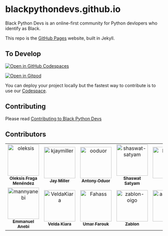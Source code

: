 # blackpythondevs.github.io

Black Python Devs is an online-first community for Python devlopers who identify as Black.

This repo is the [GitHub Pages](https://pages.github.com/) website, built in Jekyll.

## To Develop

[![Open in GitHub Codespaces](https://github.com/codespaces/badge.svg)](https://codespaces.new/BlackPythonDevs/blackpythondevs.github.io)

[![Open in Gitpod](https://gitpod.io/button/open-in-gitpod.svg)](https://gitpod.io/#https://github.com/BlackPythonDevs/blackpythondevs.github.io?folder=/workspace/blackpythondevs.github.io)

You can deploy your project locally but the fastest way to contribute is to use our [Codespace](https://github.com/features/codespaces/).

## Contributing

Please read [Contributing to Black Python Devs](CONTRIBUTING.md)

## Contributors

<!-- readme: collaborators,contributors -start -->
<table>
<tr>
    <td align="center">
        <a href="https://github.com/oleksis">
            <img src="https://avatars.githubusercontent.com/u/44526468?v=4" width="100;" alt="oleksis"/>
            <br />
            <sub><b>Oleksis Fraga Menéndez</b></sub>
        </a>
    </td>
    <td align="center">
        <a href="https://github.com/kjaymiller">
            <img src="https://avatars.githubusercontent.com/u/8632637?v=4" width="100;" alt="kjaymiller"/>
            <br />
            <sub><b>Jay Miller</b></sub>
        </a>
    </td>
    <td align="center">
        <a href="https://github.com/ooduor">
            <img src="https://avatars.githubusercontent.com/u/940630?v=4" width="100;" alt="ooduor"/>
            <br />
            <sub><b>Antony Oduor</b></sub>
        </a>
    </td>
    <td align="center">
        <a href="https://github.com/shaswat-satyam">
            <img src="https://avatars.githubusercontent.com/u/70892928?v=4" width="100;" alt="shaswat-satyam"/>
            <br />
            <sub><b>Shaswat Satyam</b></sub>
        </a>
    </td>
    <td align="center">
        <a href="https://github.com/kazz54">
            <img src="https://avatars.githubusercontent.com/u/3674788?v=4" width="100;" alt="kazz54"/>
            <br />
            <sub><b>Null</b></sub>
        </a>
    </td>
    <td align="center">
        <a href="https://github.com/bilesanmiahmad">
            <img src="https://avatars.githubusercontent.com/u/5029577?v=4" width="100;" alt="bilesanmiahmad"/>
            <br />
            <sub><b>Bilesanmi Ahmad</b></sub>
        </a>
    </td></tr>
<tr>
    <td align="center">
        <a href="https://github.com/mannyanebi">
            <img src="https://avatars.githubusercontent.com/u/25439000?v=4" width="100;" alt="mannyanebi"/>
            <br />
            <sub><b>Emmanuel Anebi</b></sub>
        </a>
    </td>
    <td align="center">
        <a href="https://github.com/VeldaKiara">
            <img src="https://avatars.githubusercontent.com/u/32552296?v=4" width="100;" alt="VeldaKiara"/>
            <br />
            <sub><b>Velda Kiara</b></sub>
        </a>
    </td>
    <td align="center">
        <a href="https://github.com/Fahass">
            <img src="https://avatars.githubusercontent.com/u/120847330?v=4" width="100;" alt="Fahass"/>
            <br />
            <sub><b>Umar Farouk</b></sub>
        </a>
    </td>
    <td align="center">
        <a href="https://github.com/zablon-oigo">
            <img src="https://avatars.githubusercontent.com/u/143833326?v=4" width="100;" alt="zablon-oigo"/>
            <br />
            <sub><b>Zablon</b></sub>
        </a>
    </td>
    <td align="center">
        <a href="https://github.com/ankitgadling">
            <img src="https://avatars.githubusercontent.com/u/86833325?v=4" width="100;" alt="ankitgadling"/>
            <br />
            <sub><b>Null</b></sub>
        </a>
    </td></tr>
</table>
<!-- readme: collaborators,contributors -end -->
